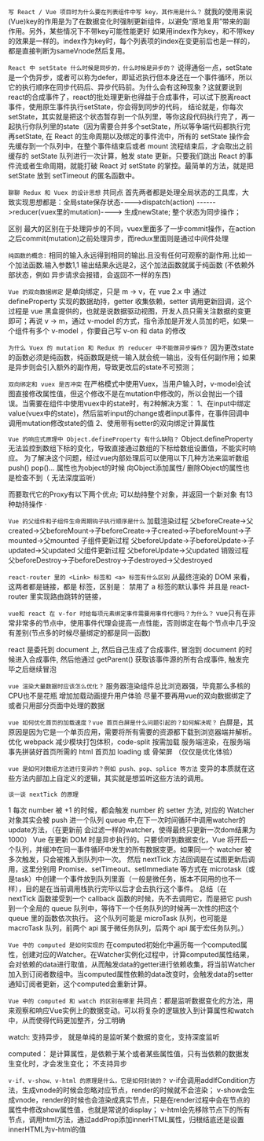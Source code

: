 `写 React / Vue 项目时为什么要在列表组件中写 key，其作用是什么？`
就我的使用来说(Vue)key的作用是为了在数据变化时强制更新组件，以避免“原地复用”带来的副作用。另外，某些情况下不带key可能性能更好
如果用index作为key，和不带key的效果是一样的。index作为key时，每个列表项的index在变更前后也是一样的，都是直接判断为sameVnode然后复用。






`React 中 setState 什么时候是同步的，什么时候是异步的？`
说得通俗一点，setState是一个伪异步，或者可以称为defer，即延迟执行但本身还在一个事件循环，所以它的执行顺序在同步代码后、异步代码前。为什么会有这种现象？这就要说到react的合成事件了，react的批处理更新也得益于合成事件，可以试下脱离react事件，使用原生事件执行setState，你会得到同步的代码，
结论就是，你每次setState，其实就是把这个状态暂存到一个队列里，等你这段代码执行完了，再一起执行你队列里的state（因为需要合并多个setState，所以等争端代码都执行完再setState, 在 React 的生命周期以及绑定的事件流中，所有的 setState 操作会先缓存到一个队列中，在整个事件结束后或者 mount 流程结束后，才会取出之前缓存的 setState 队列进行一次计算，触发 state 更新。只要我们跳出 React 的事件流或者生命周期，就能打破 React 对 setState 的掌控。最简单的方法，就是把 setState 放到 setTimeout 的匿名函数中。




`聊聊 Redux 和 Vuex 的设计思想`
共同点
首先两者都是处理全局状态的工具库，大致实现思想都是：全局state保存状态---->dispatch(action) ------>reducer(vuex里的mutation)----> 生成newState; 整个状态为同步操作；

区别
最大的区别在于处理异步的不同，vuex里面多了一步commit操作，在action之后commit(mutation)之前处理异步，而redux里面则是通过中间件处理


`纯函数的概念:`
相同的输入永远得到相同的输出.且没有任何可观察的副作用.比如一个加法函数.输入参数1,1 输出结果永远是2，这个加法函数就属于纯函数 (不依赖外部状态，例如 异步请求会报错，会返回不一样的东西)


`Vue 的双向数据绑定`
是单向绑定，只是 m -> v，在 vue 2.x 中 通过 defineProperty 实现的数据劫持，getter 收集依赖，setter 调用更新回调，这个过程是 vue 黑盒提供的，也就是说数据驱动视图，开发人员只需关注数据的变更即可；再说 v -> m，通过 v-model 的方式，指令添加是开发人员加的吧，如果一个组件有多个 v-model ，你要自己写 v-on 和 data 的修改


`为什么 Vuex 的 mutation 和 Redux 的 reducer 中不能做异步操作？`
因为更改state的函数必须是纯函数，纯函数既是统一输入就会统一输出，没有任何副作用；如果是异步则会引入额外的副作用，导致更改后的state不可预测；


`双向绑定和 vuex 是否冲突`
在严格模式中使用Vuex，当用户输入时，v-model会试图直接修改属性值，但这个修改不是在mutation中修改的，所以会抛出一个错误。当需要在组件中使用vuex中的state时，有2种解决方案： 1、在input中绑定value(vuex中的state)，然后监听input的change或者input事件，在事件回调中调用mutation修改state的值 2、使用带有setter的双向绑定计算属性




`Vue 的响应式原理中 Object.defineProperty 有什么缺陷？`
Object.defineProperty无法监控到数组下标的变化，导致直接通过数组的下标给数组设置值，不能实时响应。 为了解决这个问题，经过vue内部处理后可以使用以下几种方法来监听数组 push() pop()...  属性也为object的时候 向Object添加属性/ 删除Object的属性也是检查不到（ 无法深度监听）

而要取代它的Proxy有以下两个优点;
可以劫持整个对象，并返回一个新对象 有13种劫持操作
·



`Vue 的父组件和子组件生命周期钩子执行顺序是什么`
加载渲染过程 父beforeCreate->父created->父beforeMount->子beforeCreate->子created->子beforeMount->子mounted->父mounted
子组件更新过程 父beforeUpdate->子beforeUpdate->子updated->父updated
父组件更新过程 父beforeUpdate->父updated
销毁过程 父beforeDestroy->子beforeDestroy->子destroyed->父destroyed



`react-router 里的 <Link> 标签和 <a> 标签有什么区别`
从最终渲染的 DOM 来看，这两者都是链接，都是 <a> 标签，区别是： <Link> 禁用了 a 标签的默认事件 并且是 react-router 里实现路由跳转的链接，




`vue和 react 在 v-for 时给每项元素绑定事件需要用事件代理吗？为什么？`
vue只有在非常非常多的节点中，使用事件代理会提高一点性能，否则绑定在每个节点中几乎没有差别(节点多的时候尽量绑定的都是同一函数)

react 是委托到 document 上, 然后自己生成了合成事件, 冒泡到 document 的时候进入合成事件, 然后他通过 getParent() 获取该事件源的所有合成事件, 触发完毕之后继续冒泡



`vue 渲染大量数据时应该怎么优化？`
服务器渲染组件总比浏览器强，毕竟那么多核的CPU也不是花瓶
增加加载动画提升用户体验
尽量不要再用vue的双向数据绑定了 或者只用部分页面中处理的数据


`vue 如何优化首页的加载速度？vue 首页白屏是什么问题引起的？如何解决呢？`
白屏是，其原因是因为它是一个单页应用，需要将所有需要的资源都下载到浏览器端并解析。
优化 webpack 减少模块打包体积，code-split 按需加载
服务端渲染，在服务端事先拼装好首页所需的 html
首页加 loading 或 骨架屏 （仅仅是优化体验）



`vue 是如何对数组方法进行变异的？例如 push、pop、splice 等方法`
变异的本质就在这些方法内部加上自定义的逻辑，其实就是想监听这些方法的调用。



`谈一谈 nextTick 的原理`
<!-- data: {
  number:1
}
methods: {
    handleClick () {
        for(let i = 0; i < 1000; i++) {
            this.number++;
        }
    }
}
当我们按下 click 按钮的时候，number 会被循环增加1000次。 -->
1 每次 number 被 +1 的时候，都会触发 number 的 setter 方法, 对应的 Watcher 对象其实会被 push 进一个队列 queue 中,在下一次时间循环中调用watcher的update方法，（在更新前 会过滤一样的watcher，使得最终只更新一次dom结果为1000）
Vue 在更新 DOM 时是异步执行的。只要侦听到数据变化，Vue 将开启一个队列，并缓冲在同一事件循环中发生的所有数据变更。如果同一个 watcher 被多次触发，只会被推入到队列中一次。
然后 nextTick 方法回调是在试图更新后调用，这里分别用 Promise、setTimeout、setImmediate 等方式在 microtask（或是task）中创建一个事件放到队列里面（一般是微任务，版本不同用的也不一样），目的是在当前调用栈执行完毕以后才会去执行这个事件。
总结（在 nextTick 函数接受到一个 callback 函数的时候，先不去调用它，而是把它 push 到一个全局的 queue 队列中，等待下一个任务队列的时候再一次性的把这个 queue 里的函数依次执行。
这个队列可能是 microTask 队列，也可能是 macroTask 队列，前两个 api 属于微任务队列，后两个 api 属于宏任务队列。）


`Vue 中的 computed 是如何实现的`
在computed初始化中遍历每一个computed属性，创建对应的Watcher。在Watcher实例化过程中，计算computed属性结果，会对依赖的data进行取值，从而触发data的getter进行依赖收集，将当前Watcher加入到订阅者数组中。当computed属性依赖的data改变时，会触发data的setter通知订阅者更新，这个computed会重新计算。



`Vue 中的 computed 和 watch 的区别在哪里`
共同点：都是监听数据变化的方法，用来观察和响应Vue实例上的数据变动。可以将复杂的逻辑放入到计算属性和watch 中，从而使得代码更加整齐，分工明确

watch: 
支持异步， 
就是单纯的是监听某个数据的变化，支持深度监听

computed： 
是计算属性，是依赖于某个或者某些属性值，只有当依赖的数据发生变化时，才会发生变化；
不支持异步



`v-if、v-show、v-html 的原理是什么，它是如何封装的？`
v-if会调用addIfCondition方法，生成vnode的时候会忽略对应节点，render的时候就不会渲染； v-show会生成vnode，render的时候也会渲染成真实节点，只是在render过程中会在节点的属性中修改show属性值，也就是常说的display； v-html会先移除节点下的所有节点，调用html方法，通过addProp添加innerHTML属性，归根结底还是设置innerHTML为v-html的值


